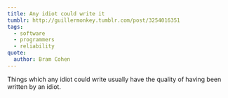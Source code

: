 ```yaml
---
title: Any idiot could write it
tumblr: http://guillermonkey.tumblr.com/post/3254016351
tags:
  - software
  - programmers
  - reliability
quote:
  author: Bram Cohen
---
```


Things which any idiot could write usually have the quality of having been written by an idiot.

